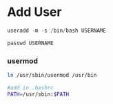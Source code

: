 # Add User
```jsx
useradd -m -s /bin/bash USERNAME
```

```jsx
passwd USERNAME
```

### usermod

```bash
ln /usr/sbin/usermod /usr/bin

#add in .bashrc
PATH=/usr/sbin:$PATH
```